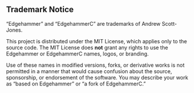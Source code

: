 ## Trademark Notice

“Edgehammer” and “EdgehammerC” are trademarks of Andrew Scott-Jones.

This project is distributed under the MIT License, which applies only to the
source code. The MIT License does **not** grant any rights to use the
Edgehammer or EdgehammerC names, logos, or branding.

Use of these names in modified versions, forks, or derivative works is not
permitted in a manner that would cause confusion about the source, sponsorship,
or endorsement of the software. You may describe your work as “based on
Edgehammer” or “a fork of EdgehammerC.”


